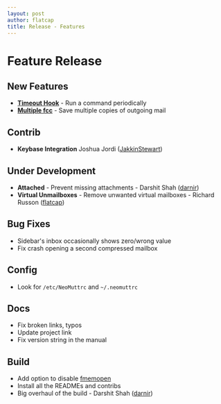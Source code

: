 ```yaml
---
layout: post
author: flatcap
title: Release - Features
---
```


# Feature Release

## New Features
  - [**Timeout Hook**](http://www.neomutt.org/feature/timeout/) - Run a command periodically
  - [**Multiple fcc**](http://www.neomutt.org/feature/multiple-fcc/) - Save multiple copies of outgoing mail

## Contrib
  - **Keybase Integration**  Joshua Jordi ([JakkinStewart](https://github.com/JakkinStewart))

## Under Development
  - **Attached** - Prevent missing attachments - Darshit Shah ([darnir](https://github.com/darnir))
  - **Virtual Unmailboxes** - Remove unwanted virtual mailboxes - Richard Russon ([flatcap](https://github.com/flatcap))

## Bug Fixes
  - Sidebar's inbox occasionally shows zero/wrong value
  - Fix crash opening a second compressed mailbox

## Config
  - Look for `/etc/NeoMuttrc` and `~/.neomuttrc`

## Docs
  - Fix broken links, typos
  - Update project link
  - Fix version string in the manual

## Build
  - Add option to disable [fmemopen](http://www.neomutt.org/feature/fmemopen/)
  - Install all the READMEs and contribs
  - Big overhaul of the build - Darshit Shah ([darnir](https://github.com/darnir))

